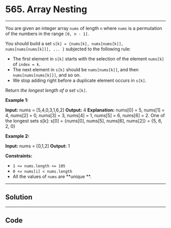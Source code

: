 # 565. Array Nesting

---

You are given an integer array `nums` of length `n` where `nums` is a permutation of the numbers in the range `[0, n - 1]`.

You should build a set `s[k] = {nums[k], nums[nums[k]], nums[nums[nums[k]]], ... }` subjected to the following rule:

  * The first element in `s[k]` starts with the selection of the element `nums[k]` of `index = k`.
  * The next element in `s[k]` should be `nums[nums[k]]`, and then `nums[nums[nums[k]]]`, and so on.
  * We stop adding right before a duplicate element occurs in `s[k]`.



Return _the longest length of a set_ `s[k]`.

 

**Example 1:**


**Input:** nums = [5,4,0,3,1,6,2]
**Output:** 4
**Explanation:** 
nums[0] = 5, nums[1] = 4, nums[2] = 0, nums[3] = 3, nums[4] = 1, nums[5] = 6, nums[6] = 2.
One of the longest sets s[k]:
s[0] = {nums[0], nums[5], nums[6], nums[2]} = {5, 6, 2, 0}


**Example 2:**


**Input:** nums = [0,1,2]
**Output:** 1


 

**Constraints:**

  * `1 <= nums.length <= 105`
  * `0 <= nums[i] < nums.length`
  * All the values of `nums` are **unique **.

---

## Solution



---

## Code
```python


```